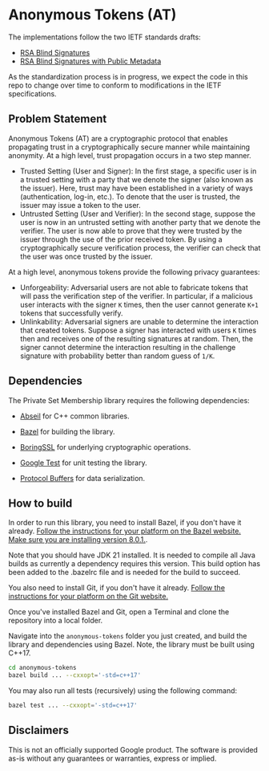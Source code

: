 # Anonymous Tokens (AT)

The implementations follow the two IETF standards drafts:

*   [RSA Blind Signatures](https://datatracker.ietf.org/doc/draft-irtf-cfrg-rsa-blind-signatures/)
*   [RSA Blind Signatures with Public Metadata](https://datatracker.ietf.org/doc/draft-amjad-cfrg-partially-blind-rsa/)

As the standardization process is in progress, we expect the code in this repo
to change over time to conform to modifications in the IETF specifications.

## Problem Statement

Anonymous Tokens (AT) are a cryptographic protocol that enables propagating
trust in a cryptographically secure manner while maintaining anonymity. At a
high level, trust propagation occurs in a two step manner.

*   Trusted Setting (User and Signer): In the first stage, a specific user is in
    a trusted setting with a party that we denote the signer (also known as the
    issuer). Here, trust may have been established in a variety of ways
    (authentication, log-in, etc.). To denote that the user is trusted, the
    issuer may issue a token to the user.
*   Untrusted Setting (User and Verifier): In the second stage, suppose the user
    is now in an untrusted setting with another party that we denote the
    verifier. The user is now able to prove that they were trusted by the issuer
    through the use of the prior received token. By using a cryptographically
    secure verification process, the verifier can check that the user was once
    trusted by the issuer.

At a high level, anonymous tokens provide the following privacy guarantees:

*   Unforgeability: Adversarial users are not able to fabricate tokens that will
    pass the verification step of the verifier. In particular, if a malicious
    user interacts with the signer `K` times, then the user cannot generate
    `K+1` tokens that successfully verify.
*   Unlinkability: Adversarial signers are unable to determine the interaction
    that created tokens. Suppose a signer has interacted with users `K` times
    then and receives one of the resulting signatures at random. Then, the
    signer cannot determine the interaction resulting in the challenge signature
    with probability better than random guess of `1/K`.

## Dependencies

The Private Set Membership library requires the following dependencies:

*   [Abseil](https://github.com/abseil/abseil-cpp) for C++ common libraries.

*   [Bazel](https://github.com/bazelbuild/bazel) for building the library.

*   [BoringSSL](https://github.com/google/boringssl) for underlying
    cryptographic operations.

*   [Google Test](https://github.com/google/googletest) for unit testing the
    library.

*   [Protocol Buffers](https://github.com/google/protobuf) for data
    serialization.

## How to build

In order to run this library, you need to install Bazel, if you don't have it
already. [Follow the instructions for your platform on the Bazel website. Make
sure you are installing version
8.0.1.](https://docs.bazel.build/versions/master/install.html).

Note that you should have JDK 21 installed. It is needed to compile all Java
builds as currently a dependency requires this version. This build option has
been added to the .bazelrc file and is needed for the build to succeed.

You also need to install Git, if you don't have it already.
[Follow the instructions for your platform on the Git website.](https://git-scm.com/book/en/v2/Getting-Started-Installing-Git)

Once you've installed Bazel and Git, open a Terminal and clone the repository
into a local folder.

Navigate into the `anonymous-tokens` folder you just created, and build the
library and dependencies using Bazel. Note, the library must be built using
C++17.

```bash
cd anonymous-tokens
bazel build ... --cxxopt='-std=c++17'
```

You may also run all tests (recursively) using the following command:

```bash
bazel test ... --cxxopt='-std=c++17'
```

## Disclaimers

This is not an officially supported Google product. The software is provided
as-is without any guarantees or warranties, express or implied.
